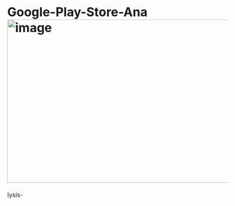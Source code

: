 # Google-Play-Store-Ana<img width="671" height="374" alt="image" src="https://github.com/user-attachments/assets/915dbf73-74a1-489f-9a3d-1355f106cba5" />
lysis-
